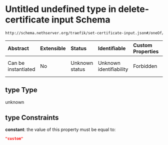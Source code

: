 # Untitled undefined type in delete-certificate input Schema

```txt
http://schema.nethserver.org/traefik/set-certificate-input.json#/oneOf/2/properties/type
```



| Abstract            | Extensible | Status         | Identifiable            | Custom Properties | Additional Properties | Access Restrictions | Defined In                                                                                |
| :------------------ | :--------- | :------------- | :---------------------- | :---------------- | :-------------------- | :------------------ | :---------------------------------------------------------------------------------------- |
| Can be instantiated | No         | Unknown status | Unknown identifiability | Forbidden         | Allowed               | none                | [set-certificate-input.json\*](traefik/set-certificate-input.json "open original schema") |

## type Type

unknown

## type Constraints

**constant**: the value of this property must be equal to:

```json
"custom"
```
